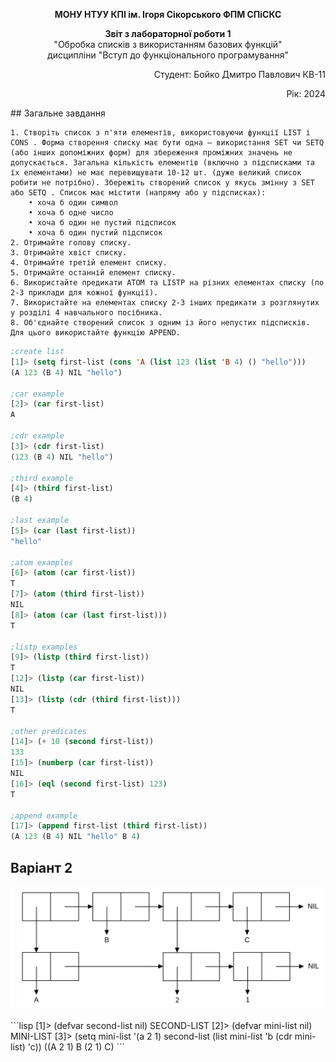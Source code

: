 <p align="center"><b>МОНУ НТУУ КПІ ім. Ігоря Сікорського ФПМ СПіСКС</b></p>
<p align="center">
<b>Звіт з лабораторної роботи 1</b><br/>
"Обробка списків з використанням базових функцій"<br/>
дисципліни "Вступ до функціонального програмування"
</p>
<p align="right">Студент: Бойко Дмитро Павлович КВ-11<p>
<p align="right">Рік: 2024<p>
## Загальне завдання

    1. Створіть список з п'яти елементів, використовуючи функції LIST і CONS . Форма створення списку має бути одна — використання SET чи SETQ (або інших допоміжних форм) для збереження проміжних значень не допускається. Загальна кількість елементів (включно з підсписками та їх елементами) не має перевищувати 10-12 шт. (дуже великий список робити не потрібно). Збережіть створений список у якусь змінну з SET або SETQ . Список має містити (напряму або у підсписках): 
        • хоча б один символ 
        • хоча б одне число 
        • хоча б один не пустий підсписок 
        • хоча б один пустий підсписок
    2. Отримайте голову списку.
    3. Отримайте хвіст списку.
    4. Отримайте третій елемент списку.
    5. Отримайте останній елемент списку.
    6. Використайте предикати ATOM та LISTP на різних елементах списку (по 2-3 приклади для кожної функції).
    7. Використайте на елементах списку 2-3 інших предикати з розглянутих у розділі 4 навчального посібника.
    8. Об'єднайте створений список з одним із його непустих підсписків. Для цього використайте функцію APPEND.

```lisp
;create list
[1]> (setq first-list (cons 'A (list 123 (list 'B 4) () "hello")))
(A 123 (B 4) NIL "hello")

;car example
[2]> (car first-list)
A

;cdr example
[3]> (cdr first-list)
(123 (B 4) NIL "hello")

;third example
[4]> (third first-list)
(B 4)

;last example
[5]> (car (last first-list))
"hello"

;atom examples
[6]> (atom (car first-list))
T
[7]> (atom (third first-list))
NIL
[8]> (atom (car (last first-list)))
T

;listp examples
[9]> (listp (third first-list))
T
[12]> (listp (car first-list))
NIL
[13]> (listp (cdr (third first-list)))
T

;other predicates
[14]> (+ 10 (second first-list))
133
[15]> (numberp (car first-list))
NIL
[16]> (eql (second first-list) 123)
T

;append example
[17]> (append first-list (third first-list))
(A 123 (B 4) NIL "hello" B 4)
```
## Варіант 2
<p align="center">
<img src="Lab-1-variant-2.png">
</p>
```lisp
[1]> (defvar second-list nil)
SECOND-LIST
[2]> (defvar mini-list nil)
MINI-LIST
[3]> (setq mini-list '(a 2 1) second-list (list mini-list 'b (cdr mini-list) 'c))
((A 2 1) B (2 1) C)
```


